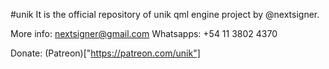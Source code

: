 #unik
It is the official repository of unik qml engine project by @nextsigner.

More info: nextsigner@gmail.com
Whatsapps: +54 11 3802 4370

Donate: (Patreon)["https://patreon.com/unik"]
